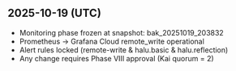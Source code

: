 
## 2025-10-19 (UTC)
- Monitoring phase frozen at snapshot: bak_20251019_203832
- Prometheus → Grafana Cloud remote_write operational
- Alert rules locked (remote-write & halu.basic & halu.reflection)
- Any change requires Phase VIII approval (Kai quorum = 2)
